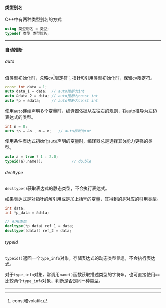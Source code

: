 #### 类型别名

C++中有两种类型别名的方式

```cpp
using 类型别名 = 类型;
typedef 类型 类型别名;
```

---

#### 自动推断

###### auto

值类型初始化时，忽略cv[^1]限定符；指针和引用类型初始化时，保留cv限定符。

```cpp
const int data = 1;
auto data_1 = data;  // auto推断为int
auto &data_2 = data; // auto推断为const int
auto *p = &data;     // auto推断为const int
```

使用`auto`连续声明多个变量时，编译器依据从左往右的规则，将auto推导为左边表达式的类型。

```cpp
int n = 0;
auto *p = &n , m = n;   // auto推断为int
```

使用条件表达式初始化`auto`声明的变量时，编译器总是选择其为能力更强的类型。

```cpp
auto a = true ? 1 : 2.0;
typeid(a).name();             // double
```

###### decltype

`decltype()`获取表达式的静态类型，不会执行表达式。

如果表达式是对指针的解引用或是加上括号的变量，其得到的是对应的引用类型。

```cpp
int data;
int *p_data = &data;

// 引用类型
decltype(*p_data) ref_1 = data;
decltype((data)) ref_2 = data;
```

###### typeid

`typeid()`返回一个`type_info`对象，存储表达式的动态类型信息，不会执行表达式。

对于`type_info`对象，常调用`name()`函数获取描述类型的字符串。也可直接使用`==`比较两个`type_info`对象，判断是否是同一种类型。

---

[^1]: const和volatile
